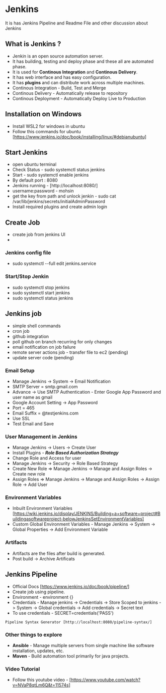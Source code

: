 # Jenkins
It is has Jenkins Pipeline and Readme File and other discussion about Jenkins

## What is Jenkins ?
- Jenkin is an open source automation server.
- It has building, testing and deploy phase and these all are automated phase.
- It is used for **Continous Integration** and **Continous Delivery**.
- It has web interface and has easy configuration.
- It has **plugins** and can distribute work across multiple machines.
- Continous Integration - Build, Test and Merge
- Continous Delivery - Automatically release to repository
- Continous Deployment - Automatically Deploy Live to Production

## Installation on Windows
- Install WSL2 for windows in ubuntu
- Follow this commands for ubuntu [https://www.jenkins.io/doc/book/installing/linux/#debianubuntu]

## Start Jenkins
- open ubuntu terminal
- Check Status - sudo systemctl status jenkins
- Start - sudo systemctl enable jenkins
- By default port : 8080
- Jenkins running - [http://localhost:8080/]
- username:password - mohsin
- get the key from path and unlock jenkin - sudo cat /var/lib/jenkins/secrets/initialAdminPassword
- Install required plugins and create admin login

## Create Job
- create job from jenkins UI 
- 

### Jenkins config file
-  sudo systemctl --full edit jenkins.service

### Start/Stop Jenkin
- sudo systemctl stop jenkins
- sudo systemctl start jenkins
- sudo systemctl status jenkins

## Jenkins job
- simple shell commands
- cron job
- github integration
- poll github on branch recurring for only changes
- email notification on job failure
- remote server actions job - transfer file to ec2 (pending)
- update server code (pending)

### Email Setup
- Manage Jenkins -> System -> Email Notification
- SMTP Server = smtp.gmail.com
- Advance -> Use SMTP Authentication - Enter Google App Password and user name as gmail
- Google Account Setting -> App Password
- Port = 465
- Email Suffix = @testjenkins.com
- Use SSL
- Test Email and Save

### User Management in Jenkins
- Manage Jenkins -> Users -> Create User
- Install Plugins - ***Role Based Authorization Strategy***
- Change Role and Access for user
- Manage Jenkins -> Security -> Role Based Strategy
- Create New Role => Manage Jenkins -> Manage and Assign Roles -> Create new role
- Assign Roles => Manage Jenkins -> Manage and Assign Roles -> Assign Role -> Add User

### Environment Variables
- Inbuilt Environment Variables [https://wiki.jenkins.io/display/JENKINS/Building+a+software+project#Buildingasoftwareproject-belowJenkinsSetEnvironmentVariables]
- Custom Global Environment Variables - Manage Jenkins -> System -> Global Properties -> Add Environment Variable

### Artifacts
- Artifacts are the files after build is generated.
- Post build -> Archive Artificats

## Jenkins Pipeline
- Official Docs [https://www.jenkins.io/doc/book/pipeline/]
- Create job using pipeline.
- Environment - environment {}
- Credentials - Manage jenkins -> Credentials -> Store Scoped to jenkins -> System -> Global credentials -> Add credentials -> Secret text
- To use credentials - SECRET=credentials('PASS')

```
Pipeline Syntax Generator [http://localhost:8080/pipeline-syntax/]
```

### Other things to explore
- **Ansible** - Manage multiple servers from single machine like software installation, updates, etc.
- **Maven** - Build automation tool primarily for java projects.

### Video Tutorial
- Follow this youtube video - [https://www.youtube.com/watch?v=NVaP8qtLm6Q&t=11574s]


